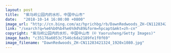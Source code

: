 ```yaml
---
layout: post
title:  "紫马岭公园内的水杉，中国中山市"
date:   "2018-10-14 16:00:00 +0800"
image_url: "http://cn.bing.com/az/hprichbg/rb/DawnRedwoods_ZH-CN11283421324_1920x1080.jpg"
link: "/search?q=%e6%b0%b4%e6%9d%89&form=hpcapt&mkt=zh-cn"
copyright: "紫马岭公园内的水杉，中国中山市 (© Yaorusheng/Getty Images)"
image_hash: "c35176a6053c7546c6da2189fe1f0f69"
image_filename: "DawnRedwoods_ZH-CN11283421324_1920x1080.jpg"
---
```

